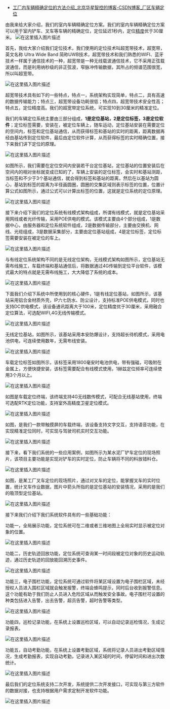 - [工厂内车辆精确定位的方法介绍_北京华星智控的博客-CSDN博客_厂区车辆定位](https://blog.csdn.net/qq_35699674/article/details/124985438?spm=1001.2014.3001.5502)

由我来给大家介绍，我们的室内车辆精确定位方案。我们的室内车辆精确定位方案可以用于室内铲车、叉车等车辆的精确定位，定位延迟1秒内，定位[精度](https://so.csdn.net/so/search?q=精度&spm=1001.2101.3001.7020)优于30厘米。
![在这里插入图片描述](https://img-blog.csdnimg.cn/1833e4653dfa48698529dbee6b5aa9dc.jpeg#pic_center)

首先，我给大家介绍我们定位技术，我们使用的定位技术叫超宽带技术，超宽带，英文名称 Ultra Wide Band 简称UWB技术，超宽带技术和我们熟悉的WIFI、蓝牙技术一样属于通信技术的一种，超宽带是一种无线载波通信技术，它不采用正弦载波通信，而是利用纳秒级的非正弦波，窄脉冲传输数据，其所占的频谱范围很宽，所以叫超宽带。

![在这里插入图片描述](https://img-blog.csdnimg.cn/ca23518125264a248b22c38aff4894bf.jpeg#pic_center)

超宽带技术具有如下的一些特点，特点一，系统架构实现简单，特点二，具有高速的数据传输能力；特点三，超宽带设备功耗很低；特点四，超宽带技术安全性高；特点五，定位精度高。我们的超宽带定位系统，可实现10到30厘米的精准定位。

我们的车辆定位系统主要由三部分组成，**1是定位基站，2是定位标签，3是定位软件**；定位标签需要，安装在，被定位车辆上，随车运动，定位基站安装在需要定位的空间内，标签和定位基站通信，从而获得标签和基站的实时的距离，距离数据再经由基站传到定位软件，最后由定位软件计算，从而获得标签的实时精确位置，接下来我们讲下定位的原理。

![在这里插入图片描述](https://img-blog.csdnimg.cn/e089b01fd14747d697be24ff92dbec46.jpeg#pic_center)

如图所示，我们需要在定位空间内安装若干台定位基站，定位基站的位置安装后在空间内的相对坐标就变成已知的了，车辆上安装的定位标签，会实时和基站测距，当标签和不少于3个基站通信，就会得到标签和基站的距离，然后在以基站为圆心，基站到标签的距离为半径画圆圈，圆圈的交集区域则表示标签的位置，位置计算公式如图所示，通过公式可以计算出标签的位置，这就是定位系统的定位原理。

![在这里插入图片描述](https://img-blog.csdnimg.cn/28339d25bcd541ebada2cc8666a52830.jpeg#pic_center)

接下来介绍下我们的定位系统有线模式架构组成，所谓有线模式，就是定位基站采用网线或者光纤传输，采用POE供电的模式。该模式主要由4个部分组成，1是数据中心，由服务器和定位系统软件组成，2是数据传输部分，主要由交换机、网线、光缆组成，3是数据采集部分，主要由定位基站组成，4是定位标签，定位标签需要安装在被定位的车上。

![在这里插入图片描述](https://img-blog.csdnimg.cn/7c29c2d1712a4e628fbf8d93236fadce.jpeg#pic_center)

与有线定位系统架构不同的是无线定位架构，无线模式架构如图所示，定位基站无需布线施工，车载终端和基站通信后，将数据通过4G传输到定位平台软件，该模式最大的特点就是无需布线施工，大大降低了系统的成本。

![在这里插入图片描述](https://img-blog.csdnimg.cn/b6291d6ad0bd491ca8c943093d0705ae.jpeg#pic_center)

下面我们介绍下系统中所使用到的核心硬件，1是有线定位基站，如图所示，该基站采用铝合金材质外壳，IP六七防水、防尘设计，支持标准POE供电模式，同时也支持DC供电模式，该设备通讯距离大于100米，定位精度优于30厘米，采用融合定位算法，可选配WIFI,4G无线传输模式。

![在这里插入图片描述](https://img-blog.csdnimg.cn/3e94dcf4f2df4a168d3a8a7611d0772b.jpeg#pic_center)

无线定位基站，如图所示，该基站采用本安防爆设计，支持超长待机模式，采用电池供电，可连续使用数年，无需布线安装。

![在这里插入图片描述](https://img-blog.csdnimg.cn/e72a03a89fe14ad49b0beee877679c00.jpeg#pic_center)

车载定位标签如图所示，该标签采用1800毫安时电池供电，带有强磁，可吸附在金属上，方便快捷安装，该标签需要配合有线模式使用，1赫兹定位频率可连续使用3个月以上。

![在这里插入图片描述](https://img-blog.csdnimg.cn/30f0de206591493c80f19e08864b40ae.jpeg#pic_center)

如图是车载定位终端，该终端支持4G无线数传模式，可配合无线基站使用，终端可选配RTK定位功能，支持室外高精度卫星定位模式。

![在这里插入图片描述](https://img-blog.csdnimg.cn/1384af30cb6144b1b05da57012f56eeb.jpeg#pic_center)

如图，是我们一款带触摸屏的车载终端，该设备支持文字交互，支持语音功能，在实现精准定位同时，可实现与驾驶司机实时交互功能。

![在这里插入图片描述](https://img-blog.csdnimg.cn/1e6cb7a8a93841db8f600e687d3f415e.jpeg#pic_center)

接下来，看下我们系统的一些应用案例，如图所示为某水泥厂铲车定位的现场照片，该项目主要功能是实现对铲车的实时定位，防止车辆将不同的料放错料仓。

![在这里插入图片描述](https://img-blog.csdnimg.cn/81e0130541c44fcaa48b2d9457953d57.jpeg#pic_center)

如图，是某工厂叉车定位的现场照片，通过对叉车的定位，能掌握叉车的实时位置，统计叉车作业数据，图片中箭头所指的是定位基站的安装情况，采用的是我们的吸顶型定位基站。

![在这里插入图片描述](https://img-blog.csdnimg.cn/0fa4d342063a4300b9689bb8cee817e9.jpeg#pic_center)

接下来我们介绍下我们系统软件具有的一些基础功能：

功能一，全局展示功能，定位系统可在二维或者三维地图上全局实时显示被定位对象的位置。

![在这里插入图片描述](https://img-blog.csdnimg.cn/516fecc81f9f4b79baa297746d13c073.jpeg#pic_center)

功能二，历史轨迹回放功能，定位系统可查询某一时间段被定位对象的历史运动轨迹，通过历史轨迹的回放能回溯历史事件。

![在这里插入图片描述](https://img-blog.csdnimg.cn/0a45b2b5ea054ed0841c47aa7c8b4aff.jpeg#pic_center)

功能三，电子围栏功能，定位系统可通过软件将某区域设置为电子围栏区域，未经授权人员进入围栏区域就会触发报警，终端会蜂鸣提示，同时后台收到报警信息。这个功能有助于我们防止人员进入危险区域从而触发安全事故。电子围栏可设置的种类包括进入告警，出去告警，超员告警，超时告警等类型。

![在这里插入图片描述](https://img-blog.csdnimg.cn/eb6f43ab1a284005847ec9151d9a6621.jpeg#pic_center)

功能四，巡检记录功能，在系统上设置巡检区域，可以自动记录巡检情况，生成记录报表。

![在这里插入图片描述](https://img-blog.csdnimg.cn/acc801c89e8d4b2588503def03704039.jpeg#pic_center)

功能五，自动考勤功能，在系统上设置考勤区域，系统将记录人员进出考勤区域情况，生成考勤报表，实现自动考勤，记录进入某区域的时间，停留时间和进出次数统计。

![在这里插入图片描述](https://img-blog.csdnimg.cn/9583da5f51a5482e87dd5169e574a3a9.jpeg#pic_center)

最后我们的定位系统支持二次开发，系统提供二次开发接口，可实现与第三方软件的数据对接，也支持根据用户需求定制开发软件功能。

![在这里插入图片描述](https://img-blog.csdnimg.cn/8a98b3ab2c5d4bd6918081f5d1bbe66a.jpeg#pic_center)